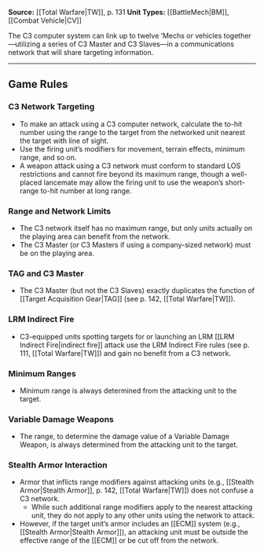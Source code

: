 
**Source:** [[Total Warfare|TW]], p. 131 
**Unit Types:** [[BattleMech|BM]], [[Combat Vehicle|CV]]  

The C3 computer system can link up to twelve ’Mechs or vehicles together—utilizing a series of C3 Master and C3 Slaves—in a communications network that will share targeting information.  

---
## Game Rules  

### C3 Network Targeting  
- To make an attack using a C3 computer network, calculate the to-hit number using the range to the target from the networked unit nearest the target with line of sight.  
- Use the firing unit’s modifiers for movement, terrain effects, minimum range, and so on.  
- A weapon attack using a C3 network must conform to standard LOS restrictions and cannot fire beyond its maximum range, though a well-placed lancemate may allow the firing unit to use the weapon’s short-range to-hit number at long range.  

### Range and Network Limits  
- The C3 network itself has no maximum range, but only units actually on the playing area can benefit from the network.  
- The C3 Master (or C3 Masters if using a company-sized network) must be on the playing area.  

### TAG and C3 Master  
- The C3 Master (but not the C3 Slaves) exactly duplicates the function of [[Target Acquisition Gear|TAG]] (see p. 142, [[Total Warfare|TW]]).  

### LRM Indirect Fire  
- C3-equipped units spotting targets for or launching an LRM [[LRM Indirect Fire|indirect fire]] attack use the LRM Indirect Fire rules (see p. 111, [[Total Warfare|TW]]) and gain no benefit from a C3 network.  

### Minimum Ranges  
- Minimum range is always determined from the attacking unit to the target.  

### Variable Damage Weapons  
- The range, to determine the damage value of a Variable Damage Weapon, is always determined from the attacking unit to the target.  

### Stealth Armor Interaction  
- Armor that inflicts range modifiers against attacking units (e.g., [[Stealth Armor|Stealth Armor]], p. 142, [[Total Warfare|TW]]) does not confuse a C3 network.  
  - While such additional range modifiers apply to the nearest attacking unit, they do not apply to any other units using the network to attack.  
- However, if the target unit’s armor includes an [[ECM]] system (e.g., [[Stealth Armor|Stealth Armor]]), an attacking unit must be outside the effective range of the [[ECM]] or be cut off from the network.  
